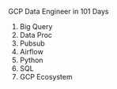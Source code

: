GCP Data Engineer in 101 Days
1. Big Query
2. Data Proc
3. Pubsub
4. Airflow
5. Python
6. SQL
7. GCP Ecosystem
